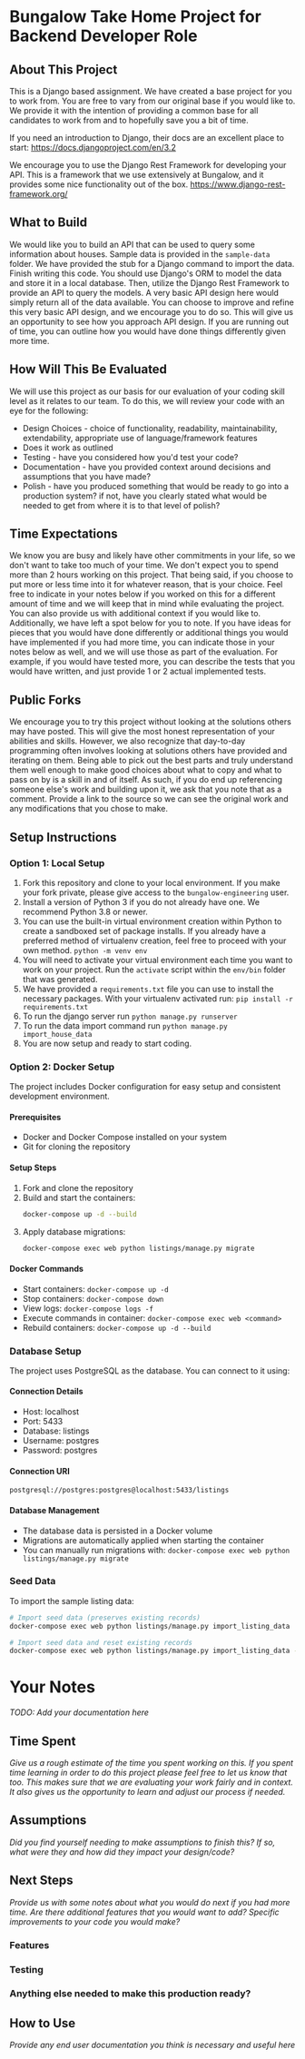 # Bungalow Take Home Project for Backend Developer Role

## About This Project
This is a Django based assignment. We have created a base project for you to work from. 
You are free to vary from our original base if you would like to. We provide it with the intention of providing 
a common base for all candidates to work from and to hopefully save you a bit of time. 

If you need an introduction to Django, their docs are an excellent place to start: https://docs.djangoproject.com/en/3.2

We encourage you to use the Django Rest Framework for developing your API. This is a framework that we use extensively 
at Bungalow, and it provides some nice functionality out of the box. https://www.django-rest-framework.org/

## What to Build
We would like you to build an API that can be used to query some information about houses.
Sample data is provided in the `sample-data` folder.
We have provided the stub for a Django command to import the data. Finish writing this code.
You should use Django's ORM to model the data and store it in a local database.
Then, utilize the Django Rest Framework to provide an API to query the models.
A very basic API design here would simply return all of the data available.
You can choose to improve and refine this very basic API design, and we encourage you to do so.
This will give us an opportunity to see how you approach API design.
If you are running out of time, you can outline how you would have done things differently given more time.


## How Will This Be Evaluated
We will use this project as our basis for our evaluation of your coding skill level as it relates to our team.
To do this, we will review your code with an eye for the following:

- Design Choices - choice of functionality, readability, maintainability, extendability, appropriate use of language/framework features
- Does it work as outlined
- Testing - have you considered how you'd test your code?
- Documentation - have you provided context around decisions and assumptions that you have made?
- Polish - have you produced something that would be ready to go into a production system?
  if not, have you clearly stated what would be needed to get from where it is to that level of polish?

## Time Expectations
We know you are busy and likely have other commitments in your life, so we don't want to take too much of your time.
We don't expect you to spend more than 2 hours working on this project. That being said, if you choose to put more or
less time into it for whatever reason, that is your choice. Feel free to indicate in your notes below if you worked on
this for a different amount of time and we will keep that in mind while evaluating the project. You can also provide us
with additional context if you would like to. Additionally, we have left a spot below for you to note. If you have ideas 
for pieces that you would have done differently or additional things you would have implemented if you had more time, 
you can indicate those in your notes below as well, and we will use those as part of the evaluation. For example, if you 
would have tested more, you can describe the tests that you would have written, and just provide 1 or 2 actual implemented
tests.

## Public Forks
We encourage you to try this project without looking at the solutions others may have posted. This will give the most
honest representation of your abilities and skills. However, we also recognize that day-to-day programming often involves 
looking at solutions others have provided and iterating on them. Being able to pick out the best parts and truly 
understand them well enough to make good choices about what to copy and what to pass on by is a skill in and of itself. 
As such, if you do end up referencing someone else's work and building upon it, we ask that you note that as a comment. 
Provide a link to the source so we can see the original work and any modifications that you chose to make. 

## Setup Instructions

### Option 1: Local Setup
1. Fork this repository and clone to your local environment. If you make your fork private, please give access to the `bungalow-engineering` user. 
1. Install a version of Python 3 if you do not already have one. We recommend Python 3.8 or newer.
1. You can use the built-in virtual environment creation within Python to create a sandboxed set of package installs. 
   If you already have a preferred method of virtualenv creation, feel free to proceed with your own method. 
   `python -m venv env`    
1. You will need to activate your virtual environment each time you want to work on your project. 
   Run the `activate` script within the `env/bin` folder that was generated.
1. We have provided a `requirements.txt` file you can use to install the necessary packages.
   With your virtualenv activated run: `pip install -r requirements.txt`
1. To run the django server run `python manage.py runserver`
1. To run the data import command run `python manage.py import_house_data`
1. You are now setup and ready to start coding. 

### Option 2: Docker Setup
The project includes Docker configuration for easy setup and consistent development environment.

#### Prerequisites
- Docker and Docker Compose installed on your system
- Git for cloning the repository

#### Setup Steps
1. Fork and clone the repository
2. Build and start the containers:
   ```bash
   docker-compose up -d --build
   ```
3. Apply database migrations:
   ```bash
   docker-compose exec web python listings/manage.py migrate
   ```

#### Docker Commands
- Start containers: `docker-compose up -d`
- Stop containers: `docker-compose down`
- View logs: `docker-compose logs -f`
- Execute commands in container: `docker-compose exec web <command>`
- Rebuild containers: `docker-compose up -d --build`

### Database Setup
The project uses PostgreSQL as the database. You can connect to it using:

#### Connection Details
- Host: localhost
- Port: 5433
- Database: listings
- Username: postgres
- Password: postgres

#### Connection URI
```
postgresql://postgres:postgres@localhost:5433/listings
```

#### Database Management
- The database data is persisted in a Docker volume
- Migrations are automatically applied when starting the container
- You can manually run migrations with: `docker-compose exec web python listings/manage.py migrate`

### Seed Data
To import the sample listing data:
```bash
# Import seed data (preserves existing records)
docker-compose exec web python listings/manage.py import_listing_data

# Import seed data and reset existing records
docker-compose exec web python listings/manage.py import_listing_data --reset
```

# Your Notes
*TODO: Add your documentation here* 

## Time Spent
*Give us a rough estimate of the time you spent working on this. If you spent time learning in order to do this project please feel free to let us know that too.*
*This makes sure that we are evaluating your work fairly and in context. It also gives us the opportunity to learn and adjust our process if needed.*

## Assumptions
*Did you find yourself needing to make assumptions to finish this?*
*If so, what were they and how did they impact your design/code?*


## Next Steps
*Provide us with some notes about what you would do next if you had more time.* 
*Are there additional features that you would want to add? Specific improvements to your code you would make?*
### Features

### Testing

### Anything else needed to make this production ready?


## How to Use
*Provide any end user documentation you think is necessary and useful here*

